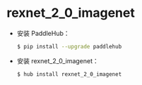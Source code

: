 # rexnet_2_0_imagenet
* 安装 PaddleHub：

    ```bash
    $ pip install --upgrade paddlehub
    ```

* 安装 rexnet_2_0_imagenet：

    ```bash
    $ hub install rexnet_2_0_imagenet
    ```
